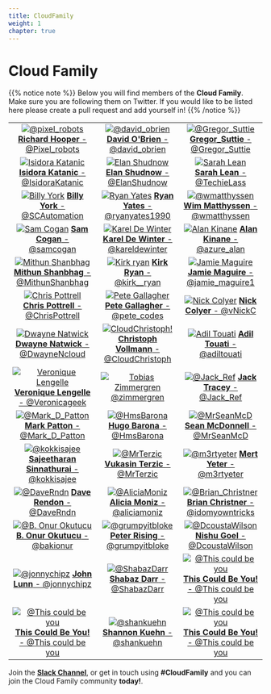 ```yaml
---
title: CloudFamily
weight: 1
chapter: true
---
```


# **Cloud Family**

{{% notice note %}}
Below you will find members of the **Cloud Family**. Make sure you are following them on Twitter. If you would like to be listed here please create a pull request and add yourself in!
{{% /notice %}}


| | | |
|:-------------------------:|:-------------------------:|:-------------------------:|
|[![@pixel_robots](/images/family/pixelrobots.png?width=10pc)](https://twitter.com/Pixel_Robots "@pixel_Robots") [**Richard Hooper** - @Pixel_robots](https://twitter.com/Pixel_Robots)| [![@david_obrien](/images/family/davidobrien.jpg?width=10pc)](https://twitter.com/david_obrien "@david_obrien") [**David O'Brien** - @david_obrien](https://twitter.com/david_obrien)| [![@Gregor_Suttie](/images/family/gregor.jpg?width=10pc)](https://twitter.com/gregor_suttie "@Gregor_Suttie") [**Gregor_Suttie** - @Gregor_Suttie](https://twitter.com/gregor_suttie)
|[![Isidora Katanic](/images/family/IsidoraKatanic.jpg?width=10pc)](https://twitter.com/IsidoraKatanic "@IsidoraKatanic") [**Isidora Katanic** - @IsidoraKatanic](https://twitter.com/IsidoraKatanic)| [![Elan Shudnow](/images/family/ElanShudnow.jpg?width=10pc)](https://twitter.com/ElanShudnow "@ElanShudnow") [**Elan Shudnow** - @ElanShudnow](https://twitter.com/ElanShudnow)| [![Sarah Lean](/images/family/sarahlean.jpg?width=10pc)](https://twitter.com/TechieLass "This could be you!") [**Sarah Lean** - @TechieLass](https://twitter.com/TechieLass)
|[![Billy York](/images/family/BillyYork.PNG?width=10pc)](https://twitter.com/SCAutomation "@SCAutomation") [ **Billy York** - @SCAutomation](https://twitter.com/SCAutomation)| [![Ryan Yates](/images/family/RyanYates.jpg?width=10pc)](https://twitter.com/ryanyates1990 "**Ryan Yates** - @ryanya") [**Ryan Yates** - @ryanyates1990](https://twitter.com/ryanyates1990)| [![@wmatthyssen](/images/family/wmatthyssen.jpg?width=10pc)](https://twitter.com/wmatthyssen "@wmatthyssen") [**Wim Matthyssen** - @wmatthyssen](https://twitter.com/wmatthyssen)
|[![Sam Cogan](/images/family/samcogan.jpg?width=10pc)](https://twitter.com/samcogan "@samcogan") [**Sam Cogan** - @samcogan](https://twitter.com/samcogan)|[![Karel De Winter](/images/family/kareldewinter.jpg?width=10pc)](https://twitter.com/kareldewinter "@kareldewinter") [ **Karel De Winter** - @kareldewinter](https://twitter.com/kareldewinter)| [![Alan Kinane](/images/family/AlanK.jpg?width=10pc)](https://twitter.com/azure_alan "@azure_alan") [**Alan Kinane** - @azure_alan](https://twitter.com/azure_alan)
|[![Mithun Shanbhag](/images/family/MithunShanbhag.jpg?width=10pc)](https://twitter.com/MithunShanbhag "@MithunShanbhag") [**Mithun Shanbhag** - @MithunShanbhag](https://twitter.com/MithunShanbhag)| [![Kirk ryan](/images/family/kirk__ryan.jpg?width=10pc)](https://twitter.com/kirk__ryan "@kirk__ryan") [**Kirk Ryan** - @kirk__ryan](https://twitter.com/kirk__ryan)| [![Jamie Maguire](/images/family/JamieMaguire.jpg?width=10pc)](https://twitter.com/jamie_maguire1 "@jamie_maguire1") [ **Jamie Maguire** - @jamie_maguire1](https://twitter.com/jamie_maguire1)
|[![Chris Pottrell](/images/family/ChrisPottrell.jpg?width=10pc)](https://twitter.com/ChrisPottrell "@ChrisPottrell") [**Chris Pottrell** - @ChrisPottrell](https://twitter.com/ChrisPottrell)| [![Pete Gallagher](/images/family/pete_gallagher.jpg?width=10pc)](https://twitter.com/pete_codes "@pete_codes") [**Pete Gallagher** - @pete_codes](https://twitter.com/pete_codes)| [![Nick Colyer](/images/family/NickColyer.jpg?width=10pc)](https://twitter.com/vNickC "@vNickC") [ **Nick Colyer** - @vNickC](https://twitter.com/vNickC)
|[![Dwayne Natwick](/images/family/DwayneNcloud.jpg?width=10pc)](https://twitter.com/DwayneNcloud "@DwayneNcloud") [**Dwayne Natwick** - @DwayneNcloud](https://twitter.com/DwayneNcloud)| [![CloudChristoph!](/images/family/CloudChristoph.png?width=10pc)](https://twitter.com/CloudChristoph "@CloudChristoph") [**Christoph Vollmann** - @CloudChristoph](https://twitter.com/CloudChristoph)| [![Adil Touati](/images/family/adiltouati.jpg?width=10pc)](https://twitter.com/adiltouati "  @adiltouati") [**Adil Touati** - @adiltouati](https://twitter.com/adiltouati)
|[![Veronique Lengelle](/images/family/VeroniqueLengelle.jpg?width=10pc)](https://twitter.com/Veronicageek "@Veronicageek") [**Veronique Lengelle** - @Veronicageek](https://twitter.com/Veronicageek) | [![Tobias Zimmergren](/images/family/cloudfamily-zimmergrenhead.jpg?width=10pc)](https://twitter.com/zimmergren "@zimmergren") [@zimmergren](https://twitter.com/zimmergren)| [![@Jack_Ref](/images/family/jacktracey.jpg?width=10pc)](https://twitter.com/Jack_Ref "@jack_ref") [**Jack Tracey** - @Jack_Ref](https://twitter.com/Jack_Ref)
|[![@Mark_D_Patton](/images/family/markpatton.png?width=10pc)](https://twitter.com/Mark_D_Patton "@Mark_D_Patton") [**Mark Patton** - @Mark_D_Patton](https://twitter.com/Mark_D_Patton) | [![@HmsBarona](/images/family/HugoBarona.jpg?width=10pc)](https://twitter.com/HmsBarona) [**Hugo Barona** - @HmsBarona](https://twitter.com/HmsBarona) | [![@MrSeanMcD](/images/family/SeanMcDonnell.jpg?width=10pc)](https://twitter.com/ "@MrSeanMcD") [**Sean McDonnell** - @MrSeanMcD](https://twitter.com/)
|[![@kokkisajee](/images/family/sajee.png?width=10pc)](https://twitter.com/kokkisajee "@kokkisajee") [**Sajeetharan Sinnathurai** - @kokkisajee](https://twitter.com/kokkisajee) | [![@MrTerzic](/images/family/VukasinTerzic.png?width=10pc)](https://twitter.com/mrterzic "@MrTerzic") [**Vukasin Terzic** - @MrTerzic](https://twitter.com/MrTerzic) | [![@m3rtyeter](/images/family/mertyeter.jpg?width=10pc)](https://twitter.com/m3rtyeter "@m3rtyeter") [**Mert Yeter** - @m3rtyeter](https://twitter.com/m3rtyeter)
|[![@DaveRndn](/images/family/daverendon.png?width=10pc)](https://twitter.com/DaveRndn "@DaveRndn") [**Dave Rendon** - @DaveRndn](https://twitter.com/DaveRndn) |[![@AliciaMoniz](/images/family/AliciaMoniz.jpg?width=10pc)](https://twitter.com/aliciamoniz "@aliciamoniz") [**Alicia Moniz** - @aliciamoniz](https://twitter.com/aliciamoniz) | [![@Brian_Christner](/images/family/brian_christner.jpg?width=10pc)](https://twitter.com/idomyowntricks "@idomyowntricks") [**Brian Christner** - @idomyowntricks](https://twitter.com/idomyowntricks) | [![@Michael_Levan](/images/family/michael-levan.jpg?width=10pc)](https://twitter.com/TheNJDevOpsGuy "@TheNJDevOpsGuy") [**Michael_Levan** - @TheNJDevOpsGuy](https://twitter.com/TheNJDevOpsGuy)
|[![@B. Onur Okutucu](/images/family/onur-okutucu.png?width=10pc)](https://twitter.com/bakionur "@bakionur") [**B. Onur Okutucu** - @bakionur](https://twitter.com/bakionur) | [![@grumpyitbloke](/images/family/peterrising.jpg?width=10pc)](https://twitter.com/grumpyitbloke "@grumpyitbloke") [**Peter Rising** - @grumpyitbloke](https://twitter.com/grumpyitbloke) | [![@DcoustaWilson](/images/family/NishuGoel.jpg?width=10pc)](https://twitter.com/DcoustaWilson "@DcoustaWilson") [**Nishu Goel** - @DcoustaWilson](https://twitter.com/DcoustaWilson) |
[![@jonnychipz](/images/family/jonnychipz.png?width=10pc)](https://twitter.com/ "@jonnychipz") [**John Lunn** - @jonnychipz](https://twitter.com/jonnychipz) | [![@ShabazDarr](/images/family/ShabazDarr.jpg?width=10pc)](https://twitter.com/ShabazDarr "@ShabazDarr") [**Shabaz Darr** - @ShabazDarr](https://twitter.com/ShabazDarr) | [![@This could be you](/images/family/user-512.png?width=10pc)](https://twitter.com/ "@This could be you") [**This Could Be You!** - @This could be you](https://twitter.com/) 
[![@This could be you](/images/family/user-512.png?width=10pc)](https://twitter.com/ "@This could be you") [**This Could Be You!** - @This could be you](https://twitter.com/) | [![@shankuehn](/images/family/Shannon.jpg?width=10pc)](https://twitter.com/shankuehn "@shankuehn") [**Shannon Kuehn** - @shankuehn](https://twitter.com/shankuehn) | [![@This could be you](/images/family/user-512.png?width=10pc)](https://twitter.com/ "@This could be you") [**This Could Be You!** - @This could be you](https://twitter.com/) 

Join the **[Slack Channel](http://bit.ly/2vrvoRV)**, or get in touch using **#CloudFamily**     and you can join the Cloud Family community **today!**.